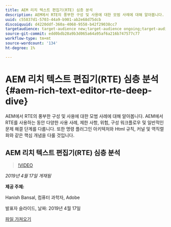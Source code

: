 ```yaml
---
title: AEM 리치 텍스트 편집기(RTE) 심층 분석
description: AEM에서 RTE의 풍부한 구성 및 사용에 대한 모범 사례에 대해 알아봅니다. AEM에서 RTE를 사용하는 동안 다양한 사용 사례, 제한 사항, 위험, 구성 워크플로우 및 일반적인 문제 해결 단계를 다룹니다. 또한 명령 플러그인 아키텍처와 Html 규칙, 커널 및 역직렬화와 같은 핵심 개념을 다룰 것입니다.
uuid: c55837d1-5703-44a9-b901-ab2e68d75dcb
discoiquuid: d4220ddf-360a-4068-9558-b42f29038cc7
targetaudience: target-audience new;target-audience ongoing;target-audience upgrader
source-git-commit: edd0bdb28a9b3d065a64a95af6a216b747577c77
workflow-type: tm+mt
source-wordcount: '134'
ht-degree: 1%

---
```


# AEM 리치 텍스트 편집기(RTE) 심층 분석{#aem-rich-text-editor-rte-deep-dive}

AEM에서 RTE의 풍부한 구성 및 사용에 대한 모범 사례에 대해 알아봅니다. AEM에서 RTE를 사용하는 동안 다양한 사용 사례, 제한 사항, 위험, 구성 워크플로우 및 일반적인 문제 해결 단계를 다룹니다. 또한 명령 플러그인 아키텍처와 Html 규칙, 커널 및 역직렬화와 같은 핵심 개념을 다룰 것입니다.

## AEM 리치 텍스트 편집기(RTE) 심층 분석

>[!VIDEO](https://video.tv.adobe.com/v/27087/?quality=9)

*2019년 4월 17일 게재됨*

**제공 주체:**

Hanish Bansal, 컴퓨터 과학자, Adobe

발표자 슬라이드, 날짜: 2019년 4월 17일

[파일 가져오기](assets/aem-gems-aem-rte-04172019.pdf)
